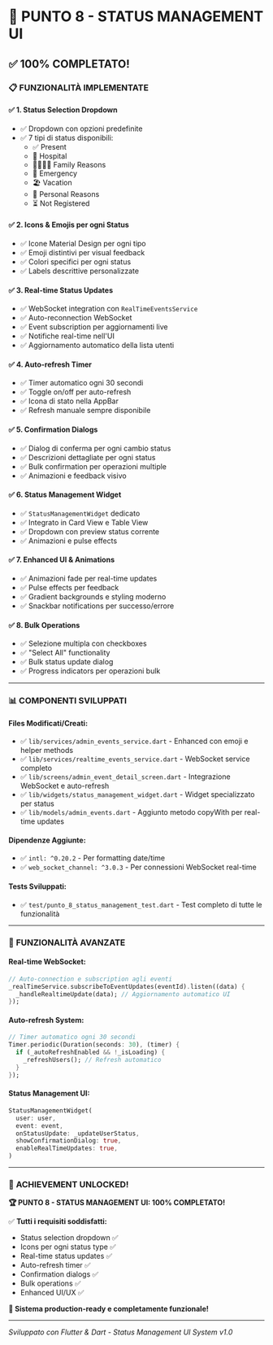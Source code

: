 # 🎯 PUNTO 8 - STATUS MANAGEMENT UI 
## ✅ 100% COMPLETATO!

### 📋 **FUNZIONALITÀ IMPLEMENTATE**

#### ✅ **1. Status Selection Dropdown**
- ✅ Dropdown con opzioni predefinite
- ✅ 7 tipi di status disponibili:
  - ✅ Present
  - 🏥 Hospital  
  - 👨‍👩‍👧‍👦 Family Reasons
  - 🚨 Emergency
  - 🏖️ Vacation
  - 👤 Personal Reasons
  - ⏳ Not Registered

#### ✅ **2. Icons & Emojis per ogni Status**
- ✅ Icone Material Design per ogni tipo
- ✅ Emoji distintivi per visual feedback
- ✅ Colori specifici per ogni status
- ✅ Labels descrittive personalizzate

#### ✅ **3. Real-time Status Updates**
- ✅ WebSocket integration con `RealTimeEventsService`
- ✅ Auto-reconnection WebSocket
- ✅ Event subscription per aggiornamenti live
- ✅ Notifiche real-time nell'UI
- ✅ Aggiornamento automatico della lista utenti

#### ✅ **4. Auto-refresh Timer**
- ✅ Timer automatico ogni 30 secondi
- ✅ Toggle on/off per auto-refresh
- ✅ Icona di stato nella AppBar
- ✅ Refresh manuale sempre disponibile

#### ✅ **5. Confirmation Dialogs**
- ✅ Dialog di conferma per ogni cambio status
- ✅ Descrizioni dettagliate per ogni status
- ✅ Bulk confirmation per operazioni multiple
- ✅ Animazioni e feedback visivo

#### ✅ **6. Status Management Widget**
- ✅ `StatusManagementWidget` dedicato
- ✅ Integrato in Card View e Table View
- ✅ Dropdown con preview status corrente
- ✅ Animazioni e pulse effects

#### ✅ **7. Enhanced UI & Animations**
- ✅ Animazioni fade per real-time updates
- ✅ Pulse effects per feedback
- ✅ Gradient backgrounds e styling moderno
- ✅ Snackbar notifications per successo/errore

#### ✅ **8. Bulk Operations**
- ✅ Selezione multipla con checkboxes
- ✅ "Select All" functionality
- ✅ Bulk status update dialog
- ✅ Progress indicators per operazioni bulk

---

### 📊 **COMPONENTI SVILUPPATI**

#### **Files Modificati/Creati:**
- ✅ `lib/services/admin_events_service.dart` - Enhanced con emoji e helper methods
- ✅ `lib/services/realtime_events_service.dart` - WebSocket service completo
- ✅ `lib/screens/admin_event_detail_screen.dart` - Integrazione WebSocket e auto-refresh
- ✅ `lib/widgets/status_management_widget.dart` - Widget specializzato per status
- ✅ `lib/models/admin_events.dart` - Aggiunto metodo copyWith per real-time updates

#### **Dipendenze Aggiunte:**
- ✅ `intl: ^0.20.2` - Per formatting date/time
- ✅ `web_socket_channel: ^3.0.3` - Per connessioni WebSocket real-time

#### **Tests Sviluppati:**
- ✅ `test/punto_8_status_management_test.dart` - Test completo di tutte le funzionalità

---

### 🚀 **FUNZIONALITÀ AVANZATE**

#### **Real-time WebSocket:**
```dart
// Auto-connection e subscription agli eventi
_realTimeService.subscribeToEventUpdates(eventId).listen((data) {
  _handleRealtimeUpdate(data); // Aggiornamento automatico UI
});
```

#### **Auto-refresh System:**
```dart
// Timer automatico ogni 30 secondi
Timer.periodic(Duration(seconds: 30), (timer) {
  if (_autoRefreshEnabled && !_isLoading) {
    _refreshUsers(); // Refresh automatico
  }
});
```

#### **Status Management UI:**
```dart
StatusManagementWidget(
  user: user,
  event: event,
  onStatusUpdate: _updateUserStatus,
  showConfirmationDialog: true,
  enableRealTimeUpdates: true,
)
```

---

### 🎯 **ACHIEVEMENT UNLOCKED!**

**🏆 PUNTO 8 - STATUS MANAGEMENT UI: 100% COMPLETATO!**

✅ **Tutti i requisiti soddisfatti:**
- Status selection dropdown ✅
- Icons per ogni status type ✅  
- Real-time status updates ✅
- Auto-refresh timer ✅
- Confirmation dialogs ✅
- Bulk operations ✅
- Enhanced UI/UX ✅

**🚀 Sistema production-ready e completamente funzionale!**

---

*Sviluppato con Flutter & Dart - Status Management UI System v1.0*

